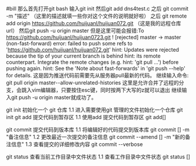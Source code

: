 #bill
那么首先打开git bash
输入git init
然后git add dns4test.c
之后 git commit -m "描述"         （这里的描述就填一些你对这个文件的说明就好啦）
之后  git remote add origin https://github.com/huijuanl/huijuan072.git    （这是我的远程仓库url）
然后git push -u origin master
但是这里可能会报错:To https://github.com/huijuanl/huijuan0723.git
 ! [rejected]        master -> master (non-fast-forward)
error: failed to push some refs to 'https://github.com/huijuanl/huijuan072.git'
hint: Updates were rejected because the tip of your current branch is behind
hint: its remote counterpart. Integrate the remote changes (e.g.
hint: 'git pull ...') before pushing again.
hint: See the 'Note about fast-forwards' in 'git push --help' for details.
这是因为推送代码前需要先从服务器pull最新的代码。
继续输入命令: git pull origin master--allow-unrelated-histories
这里是允许合并了远程的分支，会跳入vim编辑器，只要按住esc键，同时按两下大写的z就可以退出
继续输入git push -u origin master就成功了。

git init 初始化一个 git 仓库
1.1 进入需要使用git 管理的文件初始化一个仓库 git init
git add   提交代码到暂存区
1.1 使用add 提交代码到暂存区 git add[<file>]

git commit 
 提交代码到版本库
1.1 将编辑好的代码提交到版本库 git commit  [<file>] -m "备注信息"
1.2 更改最近一次提交的备注信息 git commit --amend [<file>] -m "新的备注信息"
1.3 查看提交的详细修改内容 git commit --verbose 

git status 查看当前工作目录中文件状态
1.1 查看工作目录中文件状态 git status [<file>]

